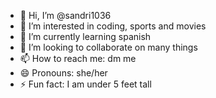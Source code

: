- 👋 Hi, I’m @sandri1036
- 👀 I’m interested in coding, sports and movies
- 🌱 I’m currently learning spanish
- 💞️ I’m looking to collaborate on many things
- 📫 How to reach me: dm me
- 😄 Pronouns: she/her
- ⚡ Fun fact: I am under 5 feet tall

<!---
sandri1036/sandri1036 is a ✨ special ✨ repository because its `README.md` (this file) appears on your GitHub profile.
You can click the Preview link to take a look at your changes.
--->
